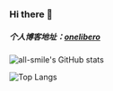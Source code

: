 ### Hi there 👋
##### 个人博客地址：[onelibero](https://onelibero.love/)
<!--
**onelibero/onelibero** is a ✨ _special_ ✨ repository because its `README.md` (this file) appears on your GitHub profile.

Here are some ideas to get you started:

- 🔭 I’m currently working on ...
- 🌱 I’m currently learning ...
- 👯 I’m looking to collaborate on ...
- 🤔 I’m looking for help with ...
- 💬 Ask me about ...
- 📫 How to reach me: ...
- 😄 Pronouns: ...
- ⚡ Fun fact: ...
-->
![all-smile's GitHub stats](https://github-readme-stats.vercel.app/api?username=onelibero&show_icons=true&theme=tokyonight)


![Top Langs](https://github-readme-stats.vercel.app/api/top-langs/?username=onelibero&layout=compact&theme=tokyonight)
